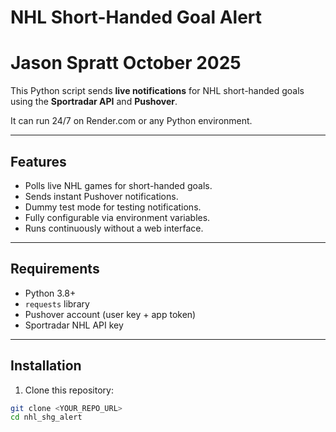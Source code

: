 # NHL Short-Handed Goal Alert 
# Jason Spratt October 2025

This Python script sends **live notifications** for NHL short-handed goals using the **Sportradar API** and **Pushover**.  

It can run 24/7 on Render.com or any Python environment.

---

## Features

- Polls live NHL games for short-handed goals.
- Sends instant Pushover notifications.
- Dummy test mode for testing notifications.
- Fully configurable via environment variables.
- Runs continuously without a web interface.

---

## Requirements

- Python 3.8+
- `requests` library
- Pushover account (user key + app token)
- Sportradar NHL API key

---

## Installation

1. Clone this repository:

```bash
git clone <YOUR_REPO_URL>
cd nhl_shg_alert